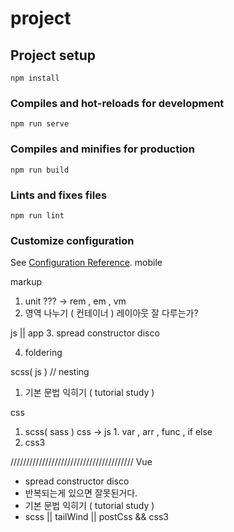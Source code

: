 # project

## Project setup
```
npm install
```

### Compiles and hot-reloads for development
```
npm run serve
```

### Compiles and minifies for production
```
npm run build
```

### Lints and fixes files
```
npm run lint
```

### Customize configuration
See [Configuration Reference](https://cli.vuejs.org/config/).
mobile 



markup
1. unit ??? -> rem , em , vm 
2. 영역 나누기 ( 컨테이너 ) 레이아웃 잘 다루는가? 

js || app 
3. spread constructor disco

4. foldering 


scss( js ) // nesting 
1. 기본 문법 익히기 ( tutorial study )



css
1. scss( sass ) css -> js 1. var , arr , func , if else 
2. css3 



///////////////////////////////////////
Vue 
- spread constructor disco
- 반복되는게 있으면 잘못된거다. 
- 기본 문법 익히기 ( tutorial study )
- scss || tailWind || postCss && css3 

